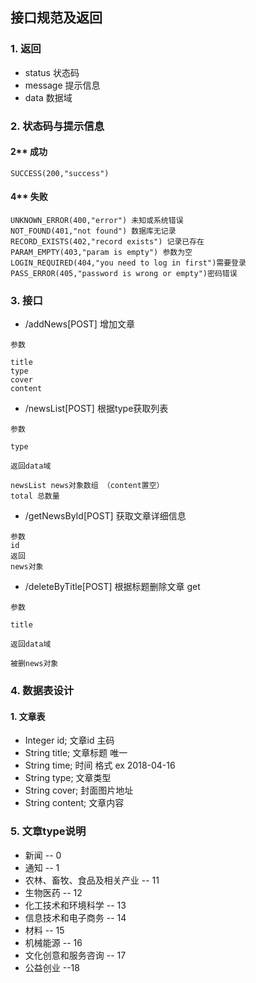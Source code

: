 ## 接口规范及返回

### 1. 返回
- status 状态码
- message 提示信息
- data 数据域

### 2. 状态码与提示信息
#### 2** 成功
```
SUCCESS(200,"success")
```
#### 4** 失败
```
UNKNOWN_ERROR(400,"error") 未知或系统错误
NOT_FOUND(401,"not found") 数据库无记录
RECORD_EXISTS(402,"record exists") 记录已存在
PARAM_EMPTY(403,"param is empty") 参数为空
LOGIN_REQUIRED(404,"you need to log in first")需要登录
PASS_ERROR(405,"password is wrong or empty")密码错误
```

### 3. 接口
- /addNews[POST] 增加文章
```
参数

title
type
cover
content
```

- /newsList[POST] 根据type获取列表
```
参数

type

返回data域

newsList news对象数组 （content置空）
total 总数量
```

-  /getNewsById[POST] 获取文章详细信息
```
参数
id
返回
news对象

```

- /deleteByTitle[POST] 根据标题删除文章 get
```
参数

title

返回data域

被删news对象

```



### 4. 数据表设计
#### 1. 文章表
- Integer id; 文章id 主码
- String title; 文章标题 唯一
- String time; 时间 格式 ex 2018-04-16
- String type; 文章类型
- String cover; 封面图片地址
- String content; 文章内容



### 5. 文章type说明
- 新闻 -- 0
- 通知 -- 1
- 农林、畜牧、食品及相关产业  -- 11
- 生物医药 -- 12
- 化工技术和环境科学 -- 13
- 信息技术和电子商务 -- 14
- 材料 -- 15
- 机械能源 -- 16
- 文化创意和服务咨询 -- 17
- 公益创业 --18

